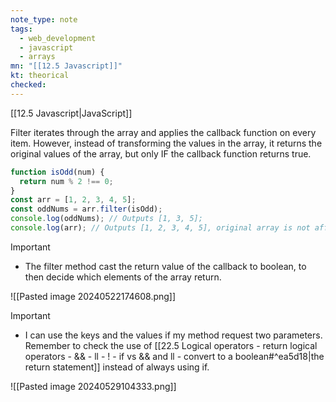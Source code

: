 ```yaml
---
note_type: note
tags:
  - web_development
  - javascript
  - arrays
mn: "[[12.5 Javascript]]"
kt: theorical
checked: 
---
```

[[12.5 Javascript|JavaScript]]

Filter iterates through the array and applies the callback function on every item. However, instead of transforming the values in the array, it returns the original values of the array, but only IF the callback function returns true.

```javascript
function isOdd(num) {
  return num % 2 !== 0;
}
const arr = [1, 2, 3, 4, 5];
const oddNums = arr.filter(isOdd);
console.log(oddNums); // Outputs [1, 3, 5];
console.log(arr); // Outputs [1, 2, 3, 4, 5], original array is not affected
```

>[!important]
>- The filter method cast the return value of the callback to boolean, to then decide which elements of the array return.

![[Pasted image 20240522174608.png]]

>[!important]
>- I can use the keys and the values if my method request two parameters. Remember to check the use of [[22.5 Logical operators - return logical operators - && - ll - ! - if vs && and ll - convert to a boolean#^ea5d18|the return statement]] instead of always using if.

![[Pasted image 20240529104333.png]]